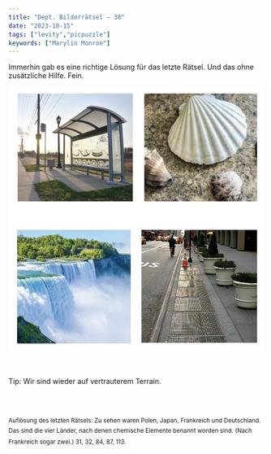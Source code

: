 ```yaml
---
title: "Dept. Bilderrätsel – 38"
date: "2023-10-15"
tags: ["levity","picpuzzle"]
keywords: ["Marylin Monroe"]
---
```

Immerhin gab es eine richtige Lösung für das letzte Rätsel. Und das ohne zusätzliche Hilfe. Fein.
<br/>

<img  src="/assets/img/picpuzzle38.webp" alt="Bilderrätsel38">

<br/>
<br/>
<br/>

Tip: Wir sind wieder auf vertrauterem Terrain.

<br/>
<br/>

<sup>Auflösung des letzten Rätsels: Zu sehen waren Polen, Japan, Frankreich und Deutschland. Das sind die vier Länder, nach denen chemische Elemente benannt worden sind. (Nach Frankreich sogar zwei.) 31, 32, 84, 87, 113.
<sup>